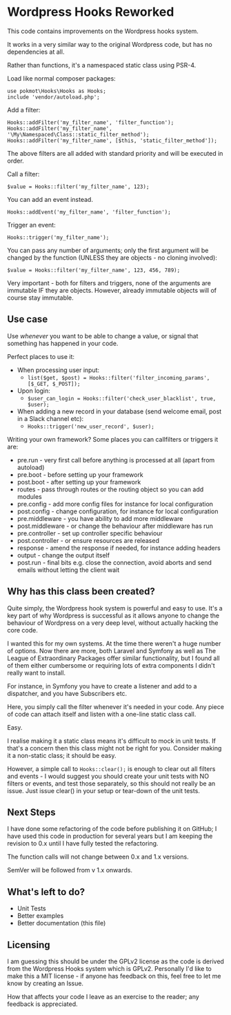 # Wordpress Hooks Reworked

This code contains improvements on the Wordpress hooks system.

It works in a very similar way to the original Wordpress code, but has no dependencies at all.

Rather than functions, it's a namespaced static class using PSR-4.

Load like normal composer packages:

```
use pokmot\Hooks\Hooks as Hooks;
include 'vendor/autoload.php';
```

Add a filter:

`Hooks::addFilter('my_filter_name', 'filter_function');`
`Hooks::addFilter('my_filter_name', '\My\Namespaced\Class::static_filter_method');`
`Hooks::addFilter('my_filter_name', [$this, 'static_filter_method']);`

The above filters are all added with standard priority and will be executed in order.

Call a filter:

`$value = Hooks::filter('my_filter_name', 123);`

You can add an event instead.

`Hooks::addEvent('my_filter_name', 'filter_function');`

Trigger an event:

`Hooks::trigger('my_filter_name');`

You can pass any number of arguments; only the first argument will be changed by the function (UNLESS they are objects - no cloning involved):

`$value = Hooks::filter('my_filter_name', 123, 456, 789);`

Very important - both for filters and triggers, none of the arguments are immutable IF they are objects. However, already immutable objects will of course stay immutable.

## Use case

Use _whenever_ you want to be able to change a value, or signal that something has happened in your code.

Perfect places to use it:

- When processing user input:
  - `list($get, $post) = Hooks::filter('filter_incoming_params', [$_GET, $_POST]);`
- Upon login:
  - `$user_can_login = Hooks::filter('check_user_blacklist', true, $user);`
- When adding a new record in your database (send welcome email, post in a Slack channel etc):
  - `Hooks::trigger('new_user_record', $user);`

Writing your own framework? Some places you can callfilters or triggers it are:

- pre.run - very first call before anything is processed at all (apart from autoload)
- pre.boot - before setting up your framework
- post.boot - after setting up your framework
- routes - pass through routes or the routing object so you can add modules
- pre.config - add more config files for instance for local configuration
- post.config - change configuration, for instance for local configuration
- pre.middleware - you have ability to add more middleware
- post.middleware - or change the behaviour after middleware has run
- pre.controller - set up controller specific behaviour
- post.controller - or ensure resources are released
- response - amend the response if needed, for instance adding headers
- output - change the output itself
- post.run - final bits e.g. close the connection, avoid aborts and send emails without letting the client wait

## Why has this class been created?

Quite simply, the Wordpress hook system is powerful and easy to use. It's a key part of why Wordpress is successful as it allows anyone to change the behaviour of Wordpress on a very deep level, without actually hacking the core code.

I wanted this for my own systems. At the time there weren't a huge number of options. Now there are more, both Laravel and Symfony as well as The League of Extraordinary Packages offer similar functionality, but I found all of them either cumbersome or requiring lots of extra components I didn't really want to install.

For instance, in Symfony you have to create a listener and add to a dispatcher, and you have Subscribers etc.

Here, you simply call the filter whenever it's needed in your code. Any piece of code can attach itself and listen with a one-line static class call.

Easy.

I realise making it a static class means it's difficult to mock in unit tests. If that's a concern then this class might not be right for you. Consider making it a non-static class; it should be easy.

However, a simple call to `Hooks::clear();` is enough to clear out all filters and events - I would suggest you should create your unit tests with NO filters or events, and test those separately, so this should not really be an issue. Just issue clear() in your setup or tear-down of the unit tests.

## Next Steps

I have done some refactoring of the code before publishing it on GitHub; I have used this code in production for several years but I am keeping the revision to 0.x until I have fully tested the refactoring.

The function calls will not change between 0.x and 1.x versions.

SemVer will be followed from v 1.x onwards.

## What's left to do?

- Unit Tests
- Better examples
- Better documentation (this file)

## Licensing

I am guessing this should be under the GPLv2 license as the code is derived from the Wordpress Hooks system which is GPLv2. Personally I'd like to make this a MIT license - if anyone has feedback on this, feel free to let me know by creating an Issue.

How that affects your code I leave as an exercise to the reader; any feedback is appreciated.